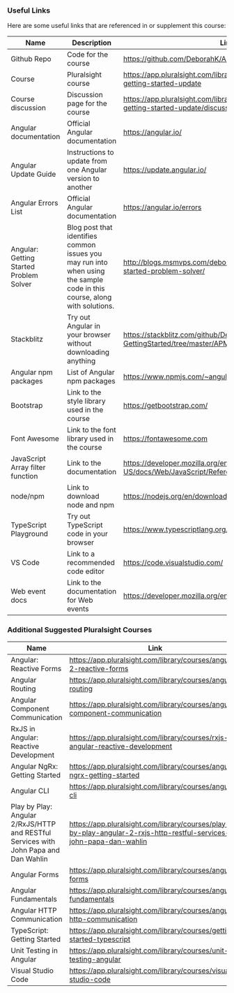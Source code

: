 ### Useful Links

Here are some useful links that are referenced in or supplement this course:

| Name | Description | Link |
| ---- | ----------- | ---- |
| Github Repo | Code for the course | https://github.com/DeborahK/Angular-GettingStarted
| Course | Pluralsight course | https://app.pluralsight.com/library/courses/angular-2-getting-started-update
| Course discussion | Discussion page for the course | https://app.pluralsight.com/library/courses/angular-2-getting-started-update/discussion
| Angular documentation | Official Angular documentation | https://angular.io/
| Angular Update Guide | Instructions to update from one Angular version to another | https://update.angular.io/
| Angular Errors List | Official Angular documentation | https://angular.io/errors
| Angular: Getting Started Problem Solver | Blog post that identifies common issues you may run into when using the sample code in this course, along with solutions. | http://blogs.msmvps.com/deborahk/angular-2-getting-started-problem-solver/
| Stackblitz | Try out Angular in your browser without downloading anything | https://stackblitz.com/github/DeborahK/Angular-GettingStarted/tree/master/APM-Start
| Angular npm packages | List of Angular npm packages | https://www.npmjs.com/~angular
| Bootstrap | Link to the style library used in the course | https://getbootstrap.com/
| Font Awesome | Link to the font library used in the course | https://fontawesome.com
| JavaScript Array filter function | Link to the documentation | https://developer.mozilla.org/en-US/docs/Web/JavaScript/Reference/Global_Objects/Array/filter
| node/npm | Link to download node and npm | https://nodejs.org/en/download
| TypeScript Playground | Try out TypeScript code in your browser | https://www.typescriptlang.org/play
| VS Code | Link to a recommended code editor | https://code.visualstudio.com/
| Web event docs | Link to the documentation for Web events | https://developer.mozilla.org/en-US/docs/Web/Events

### Additional Suggested Pluralsight Courses

| Name |  Link |
| ---- | ----- |
| Angular: Reactive Forms | https://app.pluralsight.com/library/courses/angular-2-reactive-forms
| Angular Routing | https://app.pluralsight.com/library/courses/angular-routing
| Angular Component Communication | https://app.pluralsight.com/library/courses/angular-component-communication
| RxJS in Angular: Reactive Development | https://app.pluralsight.com/library/courses/rxjs-angular-reactive-development
| Angular NgRx: Getting Started | https://app.pluralsight.com/library/courses/angular-ngrx-getting-started
| Angular CLI | https://app.pluralsight.com/library/courses/angular-cli
| Play by Play: Angular 2/RxJS/HTTP and RESTful Services with John Papa and Dan Wahlin | https://app.pluralsight.com/library/courses/play-by-play-angular-2-rxjs-http-restful-services-john-papa-dan-wahlin
| Angular Forms | https://app.pluralsight.com/library/courses/angular-forms
| Angular Fundamentals | https://app.pluralsight.com/library/courses/angular-fundamentals
| Angular HTTP Communication | https://app.pluralsight.com/library/courses/angular-http-communication
| TypeScript: Getting Started | https://app.pluralsight.com/library/courses/getting-started-typescript
| Unit Testing in Angular | https://app.pluralsight.com/library/courses/unit-testing-angular
| Visual Studio Code | https://app.pluralsight.com/library/courses/visual-studio-code
